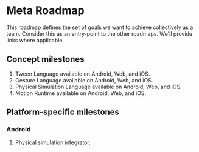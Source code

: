 # Meta Roadmap

This roadmap defines the set of goals we want to achieve collectively as a team. Consider this as an entry-point to the other roadmaps. We'll provide links where applicable.

## Concept milestones

1. Tween Language available on Android, Web, and iOS.
1. Gesture Language available on Android, Web, and iOS.
1. Physical Simulation Language available on Android, Web, and iOS.
1. Motion Runtime available on Android, Web, and iOS.

## Platform-specific milestones

### Android

1. Physical simulation integrator.


